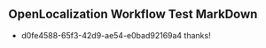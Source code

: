 ## OpenLocalization Workflow Test MarkDown
* d0fe4588-65f3-42d9-ae54-e0bad92169a4 thanks!

<!--HONumber=Aug16_HO3-->


